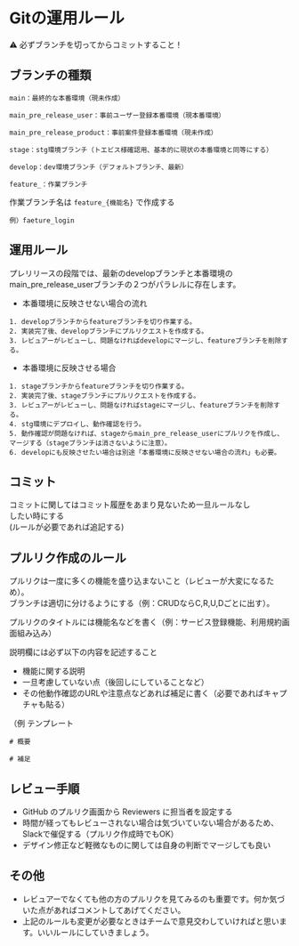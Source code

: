# Gitの運用ルール

⚠️ 必ずブランチを切ってからコミットすること！

## ブランチの種類

```
main：最終的な本番環境（現未作成）

main_pre_release_user：事前ユーザー登録本番環境（現本番環境）

main_pre_release_product：事前案件登録本番環境（現未作成）

stage：stg環境ブランチ（トエビス様確認用、基本的に現状の本番環境と同等にする）

develop：dev環境ブランチ（デフォルトブランチ、最新）

feature_：作業ブランチ
```

作業ブランチ名は `feature_{機能名}` で作成する

```
例）faeture_login
```

## 運用ルール

プレリリースの段階では、最新のdevelopブランチと本番環境のmain_pre_release_userブランチの２つがパラレルに存在します。

- 本番環境に反映させない場合の流れ

```
1. developブランチからfeatureブランチを切り作業する。
2. 実装完了後、developブランチにプルリクエストを作成する。
3. レビュアーがレビューし、問題なければdevelopにマージし、featureブランチを削除する。
```

- 本番環境に反映させる場合

```
1. stageブランチからfeatureブランチを切り作業する。
2. 実装完了後、stageブランチにプルリクエストを作成する。
3. レビュアーがレビューし、問題なければstageにマージし、featureブランチを削除する。
4. stg環境にデプロイし、動作確認を行う。
5. 動作確認が問題なければ、stageからmain_pre_release_userにプルリクを作成し、マージする（stageブランチは消さないように注意）。
6. developにも反映させたい場合は別途「本番環境に反映させない場合の流れ」も必要。
```


## コミット

コミットに関してはコミット履歴をあまり見ないため一旦ルールなし  
したい時にする  
(ルールが必要であれば追記する)


## プルリク作成のルール

プルリクは一度に多くの機能を盛り込まないこと（レビューが大変になるため）。  
ブランチは適切に分けるようにする（例：CRUDならC,R,U,Dごとに出す）。

プルリクのタイトルには機能名などを書く（例：サービス登録機能、利用規約画面組み込み）

説明欄には必ず以下の内容を記述すること

- 機能に関する説明
- 一旦考慮していない点（後回しにしていることなど）
- その他動作確認のURLや注意点などあれば補足に書く（必要であればキャプチャも貼る）


（例 テンプレート

```
# 概要

# 補足
```


## レビュー手順

- GitHub のプルリク画面から Reviewers に担当者を設定する
- 時間が経ってもレビューされない場合は気づいていない場合があるため、Slackで催促する（プルリク作成時でもOK）
- デザイン修正など軽微なものに関しては自身の判断でマージしても良い

## その他

- レビュアーでなくても他の方のプルリクを見てみるのも重要です。何か気づいた点があればコメントしてあげてください。
- 上記のルールも変更が必要なときはチームで意見交わしていければと思います。いいルールにしていきましょう。
